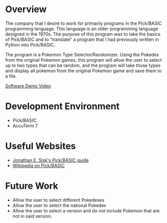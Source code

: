 # Overview

The company that I desire to work for primarily programs in the Pick/BASIC programming language. This language is an older programming language designed in the 1970s. The purpose of this program was to take the basics of Pick/BASIC and to "translate" a program that I had previously written in Python into Pick/BASIC.

The program is a Pokemon Type Selector/Randomizer. Using the Pokedex from the original Pokemon games, this program will allow the user to select up to two types that can be random, and the program will take those types and display all pokemon from the original Pokemon game and save them to a file.

[Software Demo Video](https://youtu.be/ncEf_YcP6Hc)

# Development Environment

* Pick/BASIC
* AccuTerm 7

# Useful Websites

* [Jonathan E. Sisk's Pick/BASIC guide](https://secure28.securewebsession.com/jes.com/pb/)
* [Wikipedia on Pick/BASIC](https://en.wikipedia.org/wiki/Pick_operating_system)

# Future Work

* Allow the user to select different Pokedexes
* Allow the user to select the national Pokedex
* Allow the user to select a version and do not include Pokemon that are not in said version.

